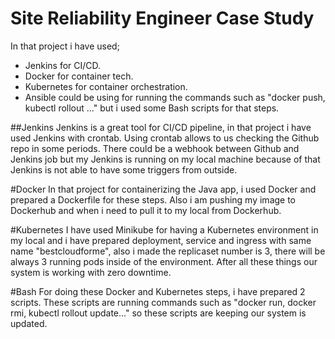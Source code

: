 # Site Reliability Engineer Case Study

In that project i have used;
- Jenkins for CI/CD.
- Docker for container tech.
- Kubernetes for container orchestration.
- Ansible could be using for running the commands such as "docker push, kubectl rollout ..." but i used some Bash scripts for that steps.

##Jenkins
Jenkins is a great tool for CI/CD pipeline, in that project i have used Jenkins with crontab. Using crontab allows to us checking the Github repo in some periods. There could be a webhook between Github and Jenkins job but my Jenkins is running on my local machine because of that Jenkins is not able to have some triggers from outside.

#Docker 
In that project for containerizing the Java app, i used Docker and prepared a Dockerfile for these steps. Also i am pushing my image to Dockerhub and when i need to pull it to my local from Dockerhub.

#Kubernetes
I have used Minikube for having a Kubernetes environment in my local and i have prepared deployment, service and ingress with same name "bestcloudforme", also i made the replicaset number is 3, there will be always 3 running pods inside of the environment. After all these things our system is working with zero downtime.

#Bash
For doing these Docker and Kubernetes steps, i have prepared 2 scripts. These scripts are running commands such as "docker run, docker rmi, kubectl rollout update..." so these scripts are keeping our system is updated. 
